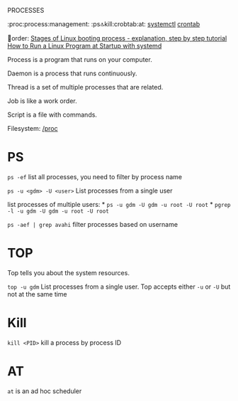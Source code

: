PROCESSES

:proc:process:management:
:ps:top:kill:crobtab:at:
[systemctl](service)
[crontab](crontab)

:boot:order:
[Stages of Linux booting process - explanation, step by step tutorial](https://www.crybit.com/linux-boot-process/)
[How to Run a Linux Program at Startup with systemd](https://www.howtogeek.com/687970/how-to-run-a-linux-program-at-startup-with-systemd/)

Process is a program that runs on your computer.

Daemon is a process that runs continuously.

Thread is a set of multiple processes that are related.

Job is like a work order.

Script is a file with commands.

Filesystem: [/proc](https://opensource.com/article/20/4/proc-filesystem)

# PS

`ps -ef` list all processes, you need to filter by process name

`ps -u <gdm> -U <user>` List processes from a single user

list processes of multiple users:
    * `ps -u gdm -U gdm -u root -U root`
    * `pgrep -l -u gdm -U gdm -u root -U root`

`ps -aef | grep avahi` filter processes based on username

# TOP

Top tells you about the system resources.

`top -u gdm` List processes from a single user. Top accepts either `-u` or `-U` but not at the same time

# Kill

`kill <PID>` kill a process by process ID

# AT

`at` is an ad hoc scheduler
